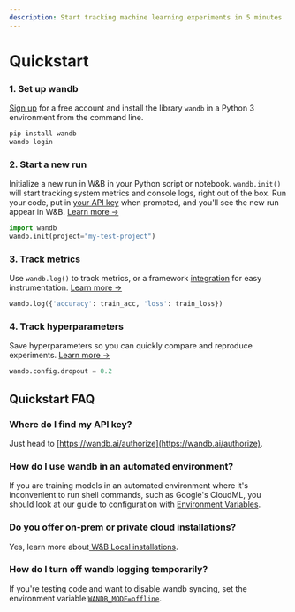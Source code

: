 ```yaml
---
description: Start tracking machine learning experiments in 5 minutes
---
```


# Quickstart

### 1. Set up wandb

[Sign up](https://app.wandb.ai/login?signup=true) for a free account and install the library `wandb` in a Python 3 environment from the command line. 

```bash
pip install wandb
wandb login
```

### 2. Start a new run

Initialize a new run in W&B in your Python script or notebook. `wandb.init()` will start tracking system metrics and console logs, right out of the box. Run your code, put in [your API key](https://wandb.ai/authorize) when prompted, and you'll see the new run appear in W&B. [Learn more →](guides/track/launch.md)

```python
import wandb
wandb.init(project="my-test-project")
```

### 3. Track metrics

Use `wandb.log()` to track metrics, or a framework [integration](guides/integrations/) for easy instrumentation. [Learn more →](guides/track/log.md)

```python
wandb.log({'accuracy': train_acc, 'loss': train_loss})
```

###  4. Track hyperparameters

Save hyperparameters so you can quickly compare and reproduce experiments. [Learn more →](guides/track/config.md)

```python
wandb.config.dropout = 0.2
```

## Quickstart FAQ

### Where do I find my API key?

Just head to [https://wandb.ai/authorize](https://wandb.ai/authorize).

### **How do I use wandb in an automated environment?**

If you are training models in an automated environment where it's inconvenient to run shell commands, such as Google's CloudML, you should look at our guide to configuration with [Environment Variables](guides/track/advanced/environment-variables.md).

### **Do you offer on-prem or private cloud installations?**

Yes, learn more about[ W&B Local installations](guides/self-hosted/).

### **How do I turn off wandb logging temporarily**?

If you're testing code and want to disable wandb syncing, set the environment variable [`WANDB_MODE=offline`](guides/track/advanced/environment-variables.md).



